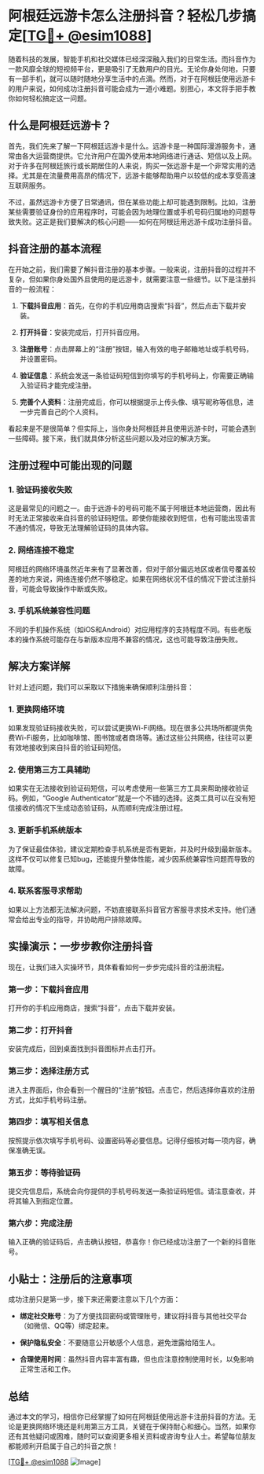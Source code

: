 # 阿根廷远游卡怎么注册抖音？轻松几步搞定[[TG💪+ @esim1088](https://t.me/s/esim1088)]

随着科技的发展，智能手机和社交媒体已经深深融入我们的日常生活。而抖音作为一款风靡全球的短视频平台，更是吸引了无数用户的目光。无论你身处何地，只要有一部手机，就可以随时随地分享生活中的点滴。然而，对于在阿根廷使用远游卡的用户来说，如何成功注册抖音可能会成为一道小难题。别担心，本文将手把手教你如何轻松搞定这一问题。

## 什么是阿根廷远游卡？

首先，我们先来了解一下阿根廷远游卡是什么。远游卡是一种国际漫游服务卡，通常由各大运营商提供。它允许用户在国外使用本地网络进行通话、短信以及上网。对于许多在阿根廷旅行或长期居住的人来说，购买一张远游卡是一个非常实用的选择。尤其是在流量费用高昂的情况下，远游卡能够帮助用户以较低的成本享受高速互联网服务。

不过，虽然远游卡方便了日常通讯，但在某些功能上却可能遇到限制。比如，注册某些需要验证身份的应用程序时，可能会因为地理位置或手机号码归属地的问题导致失败。这正是我们要解决的核心问题——如何在阿根廷用远游卡成功注册抖音。

## 抖音注册的基本流程

在开始之前，我们需要了解抖音注册的基本步骤。一般来说，注册抖音的过程并不复杂，但如果你身处国外且使用的是远游卡，就需要注意一些细节。以下是注册抖音的一般流程：

1. **下载抖音应用**：首先，在你的手机应用商店搜索“抖音”，然后点击下载并安装。
   
2. **打开抖音**：安装完成后，打开抖音应用。
   
3. **注册账号**：点击屏幕上的“注册”按钮，输入有效的电子邮箱地址或手机号码，并设置密码。

4. **验证信息**：系统会发送一条验证码短信到你填写的手机号码上，你需要正确输入验证码才能完成注册。

5. **完善个人资料**：注册完成后，你可以根据提示上传头像、填写昵称等信息，进一步完善自己的个人资料。

看起来是不是很简单？但实际上，当你身处阿根廷并且使用远游卡时，可能会遇到一些障碍。接下来，我们就具体分析这些问题以及对应的解决方案。

## 注册过程中可能出现的问题

### 1. 验证码接收失败

这是最常见的问题之一。由于远游卡的号码可能不属于阿根廷本地运营商，因此有时无法正常接收来自抖音的验证码短信。即使你能接收到短信，也有可能出现语言不通的情况，导致无法理解验证码的具体内容。

### 2. 网络连接不稳定

阿根廷的网络环境虽然近年来有了显著改善，但对于部分偏远地区或者信号覆盖较差的地方来说，网络连接仍然不够稳定。如果在网络状况不佳的情况下尝试注册抖音，可能会导致操作中断或失败。

### 3. 手机系统兼容性问题

不同的手机操作系统（如iOS和Android）对应用程序的支持程度不同。有些老版本的操作系统可能存在与新版本应用不兼容的情况，这也可能导致注册失败。

## 解决方案详解

针对上述问题，我们可以采取以下措施来确保顺利注册抖音：

### 1. 更换网络环境

如果发现验证码接收失败，可以尝试更换Wi-Fi网络。现在很多公共场所都提供免费Wi-Fi服务，比如咖啡馆、图书馆或者商场等。通过这些公共网络，往往可以更有效地接收到来自抖音的验证码短信。

### 2. 使用第三方工具辅助

如果实在无法接收到验证码短信，可以考虑使用一些第三方工具来帮助接收验证码。例如，“Google Authenticator”就是一个不错的选择。这类工具可以在没有短信接收的情况下生成动态验证码，从而顺利完成注册过程。

### 3. 更新手机系统版本

为了保证最佳体验，建议定期检查手机系统是否有更新，并及时升级到最新版本。这样不仅可以修复已知bug，还能提升整体性能，减少因系统兼容性问题而导致的故障。

### 4. 联系客服寻求帮助

如果以上方法都无法解决问题，不妨直接联系抖音官方客服寻求技术支持。他们通常会给出专业的指导，并协助用户排除故障。

## 实操演示：一步步教你注册抖音

现在，让我们进入实操环节，具体看看如何一步步完成抖音的注册流程。

### 第一步：下载抖音应用

打开你的手机应用商店，搜索“抖音”，点击下载并安装。

### 第二步：打开抖音

安装完成后，回到桌面找到抖音图标并点击打开。

### 第三步：选择注册方式

进入主界面后，你会看到一个醒目的“注册”按钮。点击它，然后选择你喜欢的注册方式，比如手机号码注册。

### 第四步：填写相关信息

按照提示依次填写手机号码、设置密码等必要信息。记得仔细核对每一项内容，确保准确无误。

### 第五步：等待验证码

提交完信息后，系统会向你提供的手机号码发送一条验证码短信。请注意查收，并将其输入到指定位置。

### 第六步：完成注册

输入正确的验证码后，点击确认按钮，恭喜你！你已经成功注册了一个新的抖音账号。

## 小贴士：注册后的注意事项

成功注册只是第一步，接下来还需要注意以下几个方面：

- **绑定社交账号**：为了方便找回密码或管理账号，建议将抖音与其他社交平台（如微信、QQ等）绑定起来。
  
- **保护隐私安全**：不要随意公开敏感个人信息，避免泄露给陌生人。

- **合理使用时间**：虽然抖音内容丰富有趣，但也应注意控制使用时长，以免影响正常生活和工作。

## 总结

通过本文的学习，相信你已经掌握了如何在阿根廷使用远游卡注册抖音的方法。无论是更换网络环境还是利用第三方工具，关键在于保持耐心和细心。当然，如果你还有其他疑问或困难，随时可以查阅更多相关资料或咨询专业人士。希望每位朋友都能顺利开启属于自己的抖音之旅！

[[TG💪+ @esim1088](https://t.me/s/esim1088) ![Image](https://i.postimg.cc/4NQfJmqS/Snipaste-2025-05-13-00-14-12.png)]
